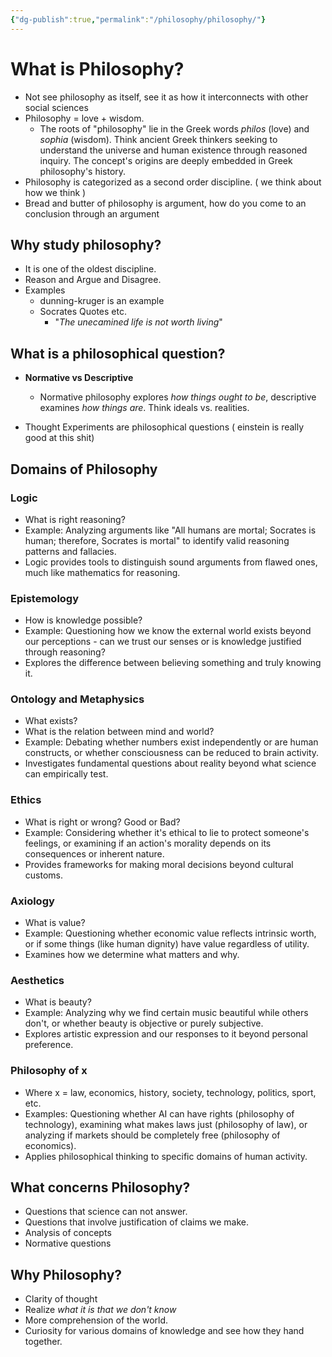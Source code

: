 ```yaml
---
{"dg-publish":true,"permalink":"/philosophy/philosophy/"}
---
```



# What is Philosophy?

- Not see philosophy as itself, see it as how it interconnects with other social sciences
- Philosophy = love + wisdom.
  - The roots of "philosophy" lie in the Greek words _philos_ (love) and _sophia_ (wisdom). Think ancient Greek thinkers seeking to understand the universe and human existence through reasoned inquiry. The concept's origins are deeply embedded in Greek philosophy's history.
- Philosophy is categorized as a second order discipline. ( we think about how we think )
- Bread and butter of philosophy is argument, how do you come to an conclusion through an argument

## Why study philosophy?

- It is one of the oldest discipline.
- Reason and Argue and Disagree.
- Examples
  - dunning-kruger is an example
  - Socrates Quotes etc.
    - "_The unecamined life is not worth living_"

## What is a philosophical question?

- **Normative vs Descriptive**

  - Normative philosophy explores _how things ought to be_, descriptive examines _how things are_. Think ideals vs. realities.

- Thought Experiments are philosophical questions ( einstein is really good at this shit)

## Domains of Philosophy

### Logic

- What is right reasoning?
- Example: Analyzing arguments like "All humans are mortal; Socrates is human; therefore, Socrates is mortal" to identify valid reasoning patterns and fallacies.
- Logic provides tools to distinguish sound arguments from flawed ones, much like mathematics for reasoning.

### Epistemology

- How is knowledge possible?
- Example: Questioning how we know the external world exists beyond our perceptions - can we trust our senses or is knowledge justified through reasoning?
- Explores the difference between believing something and truly knowing it.

### Ontology and Metaphysics

- What exists?
- What is the relation between mind and world?
- Example: Debating whether numbers exist independently or are human constructs, or whether consciousness can be reduced to brain activity.
- Investigates fundamental questions about reality beyond what science can empirically test.

### Ethics

- What is right or wrong? Good or Bad?
- Example: Considering whether it's ethical to lie to protect someone's feelings, or examining if an action's morality depends on its consequences or inherent nature.
- Provides frameworks for making moral decisions beyond cultural customs.

### Axiology

- What is value?
- Example: Questioning whether economic value reflects intrinsic worth, or if some things (like human dignity) have value regardless of utility.
- Examines how we determine what matters and why.

### Aesthetics

- What is beauty?
- Example: Analyzing why we find certain music beautiful while others don't, or whether beauty is objective or purely subjective.
- Explores artistic expression and our responses to it beyond personal preference.

### Philosophy of x

- Where x = law, economics, history, society, technology, politics, sport, etc.
- Examples: Questioning whether AI can have rights (philosophy of technology), examining what makes laws just (philosophy of law), or analyzing if markets should be completely free (philosophy of economics).
- Applies philosophical thinking to specific domains of human activity.

## What concerns Philosophy?

- Questions that science can not answer.
- Questions that involve justification of claims we make.
- Analysis of concepts
- Normative questions

## Why Philosophy?

- Clarity of thought
- Realize _what it is that we don't know_
- More comprehension of the world.
- Curiosity for various domains of knowledge and see how they hand together.
